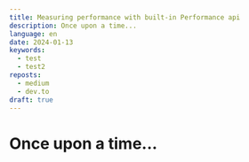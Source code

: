 ```yaml
---
title: Measuring performance with built-in Performance api
description: Once upon a time...
language: en
date: 2024-01-13
keywords:
  - test
  - test2
reposts:
  - medium
  - dev.to
draft: true
---
```


# Once upon a time...
